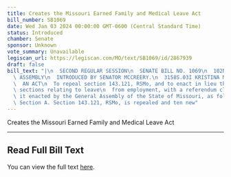 ```yaml
---
title: Creates the Missouri Earned Family and Medical Leave Act
bill_number: SB1069
date: Wed Jan 03 2024 00:00:00 GMT-0600 (Central Standard Time)
status: Introduced
chamber: Senate
sponsor: Unknown
vote_summary: Unavailable
legiscan_url: https://legiscan.com/MO/text/SB1069/id/2867939
draft: false
bill_text: "|\n  SECOND REGULAR SESSION\n  SENATE BILL NO. 1069\n  102ND GENERA L\
  \ ASSEMBLY\n  INTRODUCED BY SENATOR MCCREERY.\n  3158S.03I KRISTINA MARTIN, Secretary\n\
  \  AN ACT\n  To repeal section 143.121, RSMo, and to enact in lieu thereof ten new\
  \ sections relating to leave\n  from employment, with a referendum clause.\n  Be\
  \ it enacted by the General Assembly of the State of Missouri, as follows:\n  1\
  \ Section A. Section 143.121, RSMo, is repealed and ten new"
---
```

Creates the Missouri Earned Family and Medical Leave Act

---

## Read Full Bill Text

You can view the full text [here](https://legiscan.com/MO/text/SB1069/id/2867939).
